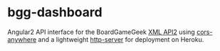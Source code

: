 # bgg-dashboard

Angular2 API interface for the BoardGameGeek [XML API2](https://boardgamegeek.com/wiki/page/BGG_XML_API2) using [cors-anywhere](https://github.com/Rob--W/cors-anywhere) and a lightweight [http-server](https://github.com/indexzero/http-server) for deployment on Heroku.
